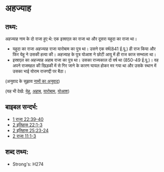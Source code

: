 # अहज्याह #

## तथ्य: ##

अहज्याह नाम के दो राजा हुए थे: एक इस्राएल का राजा था और दूसरा यहूदा का राजा था।

* यहूदा का राजा अहज्याह राजा यारोबाम का पुत्र था। उसने एक वर्ष(841 ई.पू.) ही राज किया और फिर येहू ने उसकी हत्या की। अहज्याह के पुत्र योआश ने छोटी आयु में ही राज काज सम्भाला था।
* इस्राएल का अहज्याह अहाब राजा का पुत्र था। उसका राज्यकाल दो वर्ष था (850-49 ई.पू.)। वह अपने राजमहल की खिड़की में से गिर जाने के कारण घायल होकर मर गया था और उसके स्थान में उसका भाई योराम राजगद्दी पर बैठा।

(अनुवाद के सुझाव [नामों का अनुवाद](rc://hi/ta/man/translate/translate-names))

(यह भी देखें: [येहू](../names/jehu.md), [अहाब](../names/ahab.md), [यारोबाम](../names/jeroboam.md), [योआश](../names/joash.md))

## बाइबल सन्दर्भ: ##

* [1 राजा 22:39-40](rc://hi/tn/help/1ki/22/39)
* [2 इतिहास 22:1-3](rc://hi/tn/help/2ch/22/01)
* [2 इतिहास 25:23-24](rc://hi/tn/help/2ch/25/23)
* [2 राजा 11:1-3](rc://hi/tn/help/2ki/11/01)

## शब्द तथ्य: ##

* Strong's: H274
